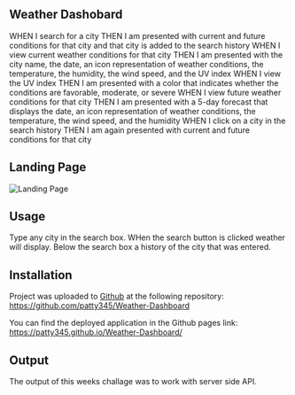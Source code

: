 ## Weather Dashobard

WHEN I search for a city
THEN I am presented with current and future conditions for that city and that city is added to the search history
WHEN I view current weather conditions for that city
THEN I am presented with the city name, the date, an icon representation of weather conditions, the temperature, the humidity, the wind speed, and the UV index
WHEN I view the UV index
THEN I am presented with a color that indicates whether the conditions are favorable, moderate, or severe
WHEN I view future weather conditions for that city
THEN I am presented with a 5-day forecast that displays the date, an icon representation of weather conditions, the temperature, the wind speed, and the humidity
WHEN I click on a city in the search history
THEN I am again presented with current and future conditions for that city

## Landing Page

![Landing Page](.assets/images/WeatherDashboard.png)

## Usage
Type any city in the search box.
WHen the search button is clicked weather will display.
Below the search box a history of the city that was entered.

## Installation
Project was uploaded to [Github](https://github.com/) at the following repository: https://github.com/patty345/Weather-Dashboard

You can find the deployed application in the Github pages link: https://patty345.github.io/Weather-Dashboard/

## Output
The output of this weeks challage was to work with server side API.